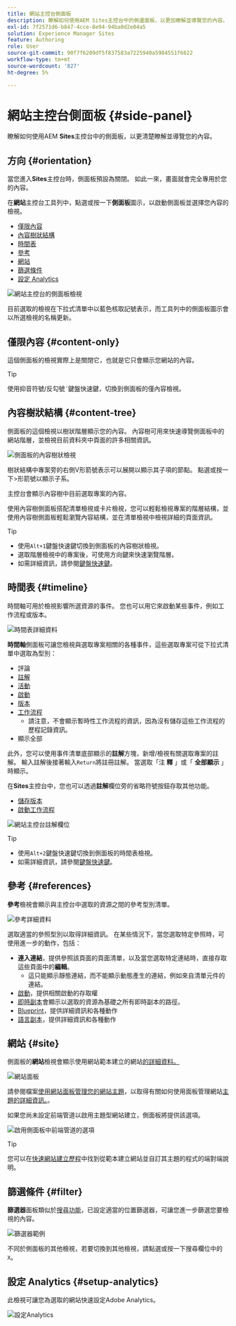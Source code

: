 ```yaml
---
title: 網站主控台側面板
description: 瞭解如何使用AEM Sites主控台中的側邊面板，以更加瞭解並導覽您的內容。
exl-id: 7f2571d6-b847-4cce-8e94-94ba0d2e04a5
solution: Experience Manager Sites
feature: Authoring
role: User
source-git-commit: 90f7f6209df5f837583a7225940a5984551f6622
workflow-type: tm+mt
source-wordcount: '827'
ht-degree: 5%

---
```


# 網站主控台側面板 {#side-panel}

瞭解如何使用AEM **Sites**&#x200B;主控台中的側面板，以更清楚瞭解並導覽您的內容。

## 方向 {#orientation}

當您進入&#x200B;**Sites**&#x200B;主控台時，側面板預設為關閉。 如此一來，畫面就會完全專用於您的內容。

在&#x200B;**網站**&#x200B;主控台工具列中，點選或按一下&#x200B;**側面板**&#x200B;圖示，以啟動側面板並選擇您內容的檢視。

* [僅限內容](#content-only)
* [內容樹狀結構](#content-tree)
* [時間表](#timeline)
* [參考](#references)
* [網站](#site)
* [篩選條件](#filter)
* [設定 Analytics](#setup-analytics)

![網站主控台的側面板檢視](assets/sites-console-side-panel-views.png)

目前選取的檢視在下拉式清單中以藍色核取記號表示，而工具列中的側面板圖示會以所選檢視的名稱更新。

## 僅限內容 {#content-only}

這個側面板的檢視實際上是關閉它，也就是它只會顯示您網站的內容。

>[!TIP]
>
>使用抑音符號/反勾號`´`鍵盤快速鍵，切換到側面板的僅內容檢視。

## 內容樹狀結構 {#content-tree}

側面板的這個檢視以樹狀階層顯示您的內容。 內容樹可用來快速導覽側面板中的網站階層，並檢視目前資料夾中頁面的許多相關資訊。

![側面板的內容樹狀檢視](assets/console-side-panel-content-tree.png)

樹狀結構中專案旁的右側V形箭號表示可以展開以顯示其子項的節點。 點選或按一下>形箭號以顯示子系。

主控台會顯示內容樹中目前選取專案的內容。

使用內容樹側面板搭配清單檢視或卡片檢視，您可以輕鬆檢視專案的階層結構，並使用內容樹側面板輕鬆瀏覽內容結構，並在清單檢視中檢視詳細的頁面資訊。

>[!TIP]
>
>* 使用`Alt+1`鍵盤快速鍵切換到側面板的內容樹狀檢視。
>* 選取階層檢視中的專案後，可使用方向鍵來快速瀏覽階層。
>* 如需詳細資訊，請參閱[鍵盤快速鍵](/help/sites-cloud/authoring/sites-console/keyboard-shortcuts.md)。

## 時間表 {#timeline}

時間軸可用於檢視影響所選資源的事件。 您也可以用它來啟動某些事件，例如工作流程或版本。

![時間表詳細資料](/help/sites-cloud/authoring/assets/timeline-detail.png)

**時間軸**&#x200B;側面板可讓您檢視與選取專案相關的各種事件，這些選取專案可從下拉式清單中選取為型別：

* 評論
* [註解](/help/sites-cloud/authoring/page-editor/annotations.md)
* [活動](/help/sites-cloud/authoring/personalization/activities.md)
* [啟動](/help/sites-cloud/authoring/launches/overview.md)
* [版本](/help/sites-cloud/authoring/sites-console/page-versions.md)
* [工作流程](/help/sites-cloud/authoring/workflows/overview.md)
   * 請注意，不會顯示暫時性工作流程的資訊，因為沒有儲存這些工作流程的歷程記錄資訊。<!--With the exception of [transient workflows](/help/sites-developing/workflows.md#transient-workflows) as no history information is saved for these-->
* 顯示全部

此外，您可以使用事件清單底部顯示的&#x200B;**註解**&#x200B;方塊，新增/檢視有關選取專案的註解。 輸入註解後接著輸入`Return`將註冊註解。 當選取「注 **釋** 」或「 **全部顯示** 」時顯示。

在&#x200B;**Sites**&#x200B;主控台中，您也可以透過&#x200B;**註解**&#x200B;欄位旁的省略符號按鈕存取其他功能。

* [儲存版本](/help/sites-cloud/authoring/sites-console/page-versions.md)
* [啟動工作流程](/help/sites-cloud/authoring/workflows/applying.md)

![網站主控台註解欄位](assets/sites-console-comment-ellipsis.png)

>[!TIP]
>
>* 使用`Alt+2`鍵盤快速鍵切換到側面板的時間表檢視。
>* 如需詳細資訊，請參閱[鍵盤快速鍵](/help/sites-cloud/authoring/sites-console/keyboard-shortcuts.md)。

## 參考 {#references}

**參考**&#x200B;檢視會顯示與主控台中選取的資源之間的參考型別清單。

![參考詳細資料](assets/console-side-panel-references-detail.png)

選取適當的參照型別以取得詳細資訊。 在某些情況下，當您選取特定參照時，可使用進一步的動作，包括：

* **連入連結**，提供參照該頁面的頁面清單，以及當您選取特定連結時，直接存取這些頁面中的&#x200B;**編輯**。
   * 這只能顯示靜態連結，而不能顯示動態產生的連結，例如來自清單元件的連結。
* [啟動](/help/sites-cloud/authoring/launches/overview.md)，提供相關啟動的存取權
* [即時副本](/help/sites-cloud/administering/msm/overview.md)會顯示以選取的資源為基礎之所有即時副本的路徑。
* [Blueprint](/help/sites-cloud/administering/msm/best-practices.md)，提供詳細資訊和各種動作
* [語言副本](/help/sites-cloud/administering/translation/managing-projects.md#creating-translation-projects-using-the-references-panel)，提供詳細資訊和各種動作

## 網站 {#site}

側面板的&#x200B;**網站**&#x200B;檢視會顯示使用網站範本建立的網站[的詳細資料。](/help/sites-cloud/administering/site-creation/create-site.md)

![網站面板](assets/console-side-panel-site-paenl.png)

請參閱檔案[使用網站面板管理您的網站主題](/help/sites-cloud/administering/site-creation/site-rail.md)，以取得有關如何使用面板管理網站[主題的詳細資訊。](/help/sites-cloud/administering/site-creation/site-themes.md)。

如果您尚未設定前端管道以啟用主題型網站建立，側面板將提供該選項。

![啟用側面板中前端管道的選項](assets/sites-console-side-panel-site.png)

>[!TIP]
>
>您可以在[快速網站建立歷程](/help/journey-sites/quick-site/overview.md)中找到從範本建立網站並自訂其主題的程式的端對端說明。

## 篩選條件 {#filter}

**篩選器**&#x200B;面板類似於[搜尋功能](/help/sites-cloud/authoring/search.md)，已設定適當的位置篩選器，可讓您進一步篩選您要檢視的內容。

![篩選器範例](assets/console-side-panel-filter.png)

不同於側面板的其他檢視，若要切換到其他檢視，請點選或按一下搜尋欄位中的`X`。

## 設定 Analytics {#setup-analytics}

此檢視可讓您為選取的網站快速設定Adobe Analytics。

![設定Analytics](assets/sites-console-side-panel-setup-analytics.png)
